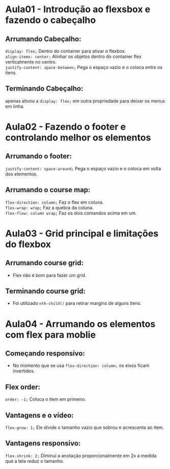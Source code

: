 # Aula01 - Introdução ao flexsbox e fazendo o cabeçalho
## Arrumando Cabeçalho:  
```display: flex;``` Dentro do container para ativar o flexbox.  
```align-items: center;``` Alinhar os objetos dentro do container flex verticalmente no centro.  
```justify-content: space-between;``` Pega o espaço vazio e o coloca entre os itens.
## Terminando Cabeçalho:  
apenas ativou a ```display: flex;``` em outra propriedade para deixar os menus em linha.  

# Aula02 - Fazendo o footer e controlando melhor os elementos
## Arrumando o footer:  
```justify-content: space-around;``` Pega o espaço vazio e o coloca em volta dos elementos.
## Arrumando o course map:  
```flex-direction: column;``` Faz o flex em coluna.  
```flex-wrap: wrap;``` Faz a quebra da coluna.  
```flex-flow: column wrap;``` Faz os dois comandos acima em um.  

# Aula03 - Grid principal e limitações do flexbox
## Arrumando course grid:
- Flex não é bom para fazer um grid.  
## Terminando course grid:  
- Foi utilizado ```nth-child()``` para retirar margins de alguns itens.

# Aula04 - Arrumando os elementos com flex para moblie
## Começando responsivo:
- No momento que se usa ```flex-direction: column;``` os eixos ficam invertidos.
## Flex order:  
```order: -1;``` Coloca o item em primeiro.
## Vantagens e o vídeo:  
```flex-grow: 1;``` Ele divide o tamanho vazio que sobrou e acrescenta ao item.
## Vantagens responsivo:  
```flex-shrink: 2;``` Diminui a anotação proporcionalmente em 2x a medida que a tela reduz o tamanho.